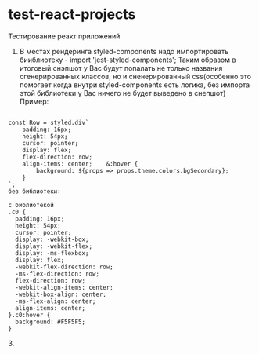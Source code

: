 # test-react-projects
Тестирование реакт приложений
1. В местах рендеринга styled-components надо импортировать бииблиотеку - import 'jest-styled-components'; Таким образом в итоговый снэпшот у Вас будут попалать не только названия сгенерированных классов, но и сненерированный css(особенно это помогает когда внутри styled-components есть логика, без импорта этой библиотеки у Вас ничего не будет выведено в снепшот)
Пример:
<code>
const Row = styled.div`
    padding: 16px;
    height: 54px;
    cursor: pointer;
    display: flex;
    flex-direction: row;
    align-items: center;    &:hover {
        background: ${props => props.theme.colors.bgSecondary};
    }
`;
без библиотеки:
<div
  className="sc-gtsrHT iYboLY"
/>
с библиотекой
.c0 {
  padding: 16px;
  height: 54px;
  cursor: pointer;
  display: -webkit-box;
  display: -webkit-flex;
  display: -ms-flexbox;
  display: flex;
  -webkit-flex-direction: row;
  -ms-flex-direction: row;
  flex-direction: row;
  -webkit-align-items: center;
  -webkit-box-align: center;
  -ms-flex-align: center;
  align-items: center;
}.c0:hover {
  background: #F5F5F5;
}<div
  className="c0"
/>
</code>
3. 

